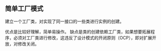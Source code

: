 ## 简单工厂模式
建立一个工厂类，对实现了同一接口的一些类进行实例的创建。

优点是比较好理解，简单易操作。
缺点是类的创建依赖工厂类，如果想要拓展程序，必须对工厂类进行修改，这违反了设计模式的开闭原则（OCP），即对扩展开放，对修改关闭。